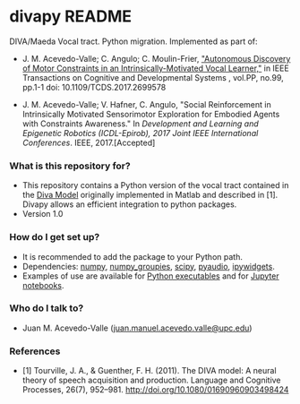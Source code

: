 # divapy README #

DIVA/Maeda Vocal tract. Python migration. Implemented as part of:

* J. M. Acevedo-Valle; C. Angulo; C. Moulin-Frier, ["Autonomous Discovery of Motor Constraints in an Intrinsically-Motivated Vocal Learner,"](http://ieeexplore.ieee.org/stamp/stamp.jsp?tp=&arnumber=7914655&isnumber=7422051) in IEEE Transactions on Cognitive and Developmental Systems , vol.PP, no.99, pp.1-1
doi: 10.1109/TCDS.2017.2699578

* J. M. Acevedo-Valle; V. Hafner, C. Angulo, "Social Reinforcement in Intrinsically Motivated Sensorimotor Exploration for Embodied Agents with Constraints Awareness." In _Development and Learning and Epigenetic Robotics (ICDL-Epirob), 2017 Joint IEEE International Conferences_. IEEE, 2017.[Accepted]

### What is this repository for? ###

* This repository contains a Python version of the vocal tract contained in the [Diva Model](http://sites.bu.edu/guentherlab/software/diva-source-code/) originally implemented in Matlab and described in [1]. Divapy allows an efficient integration to python packages.
* Version 1.0

### How do I get set up? ###

* It is recommended to add the package to your Python path.
* Dependencies: [numpy](http://www.numpy.org/), [numpy_groupies](https://pypi.python.org/pypi/numpy_groupies), [scipy](https://www.scipy.org/), [pyaudio](https://pypi.python.org/pypi/PyAudio), [ipywidgets](https://ipywidgets.readthedocs.io/en/latest/user_install.html).
* Examples of use are available for [Python executables](https://github.com/yumilceh/divapy/tree/master/Executables) and for [Jupyter notebooks](https://github.com/yumilceh/divapy/tree/master/Notebooks).

### Who do I talk to? ###

* Juan M. Acevedo-Valle (juan.manuel.acevedo.valle@upc.edu)

### References ###
* [1] Tourville, J. A., & Guenther, F. H. (2011). The DIVA model: A neural theory of speech acquisition and production. Language and Cognitive Processes, 26(7), 952–981. http://doi.org/10.1080/01690960903498424

